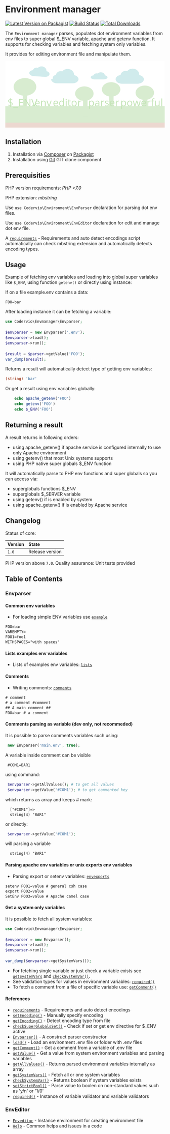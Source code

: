 # Environment manager

[![Latest Version on Packagist](https://img.shields.io/packagist/v/codervio/envmanager.svg?style=flat-square)](https://packagist.org/packages/codervio/envmanager)
[![Build Status](https://travis-ci.org/codervio/envmanager.svg?branch=master)](https://travis-ci.org/codervio/envmanager)
[![Total Downloads](https://img.shields.io/scrutinizer/g/codervio/envmanager.svg?style=flat-square)](https://scrutinizer-ci.com/g/Codervio/Envmanager/?branch=master)

The `Environment manager` parses, populates dot environment variables from env files to super global $_ENV variable, apache and getenv function.
It supports for checking variables and fetching system only variables.

It provides for editing environment file and manipulate them.

![Screenshot](https://github.com/Codervio/Envmanager/raw/master/screenshot.png "Screenshot")

## Installation

1. Installation via [Composer](http://www.composer.org) on [Packagist](https://packagist.org/packages/codervio/envmanager)
2. Installation using [Git](http://www.github.com) GIT clone component

## Prerequisities

PHP version requirements: _PHP >7.0_

PHP extension: _mbstring_

Use `use Codervio\Environment\EnvParser` declaration for parsing dot env files.

Use `use Codervio\Environment\EnvEditor` declaration for edit and manage dot env file.

A [`requirements`](requirements.md) - Requirements and auto detect encodings script automatically can check mbstring extension and automatically detects encoding types.

## Usage

Example of fetching env variables and loading into global super variables like `$_ENV`, using function `getenv()` or directly using instance: 

If on a file example.env contains a data: 

```text
FOO=bar
```

After loading instance it can be fetching a variable:

```php
use Codervio\Envmanager\Envparser;

$envparser = new Envparser('.env');
$envparser->load();
$envparser->run();

$result = $parser->getValue('FOO');
var_dump($result);
```

Returns a result will automatically detect type of getting env variables:

```php
(string) 'bar'
```

Or get a result using env variables globally:
```php
    echo apache_getenv('FOO')
    echo getenv('FOO')
    echo $_ENV('FOO')
```

## Returning a result

A result returns in following orders:
- using apache_getenv() if apache service is configured internally to use only Apache environment
- using getenv() that most Unix systems supports
- using PHP native super globals $_ENV function

It will automatically parse to PHP env functions and super globals so you can access via:
- superglobals functions $_ENV
- superglobals $_SERVER variable
- using getenv() if is enabled by system
- using apache_getenv() if is enabled by Apache service

## Changelog

Status of core:

| Version       | State                |
| ------------- |:-------------------- |
| `1.0`         | Release version      |

PHP version above `7.0`.
Quality assurance: Unit tests provided

## Table of Contents

### Envparser

#### Common env variables

* For loading simple ENV variables use [`example`](getvalue.md)

```text
FOO=bar
VAREMPTY=
FOO1=foo1
WITHSPACES="with spaces"
```

#### Lists examples env variables

* Lists of examples env variables: [`lists`](lists.md)

#### Comments

* Writing comments: [`comments`](comments.md)

```shell
# comment
# a comment #comment
## A main comment ##
FOO=bar # a comment
```

#### Comments parsing as variable (dev only, not recommeded)

It is possible to parse comments variables such using:

```php
 new Envparser('main.env', true);
```

A variable inside comment can be visible

```shell 
 #COM1=BAR1
```

using command:

```php
 $envparser->getAllValues(); # to get all values
 $envparser->getValue('#COM1'); # to get commented key
```

which returns as array and keeps # mark:

```shell
  ["#COM1"]=>
  string(4) "BAR1"
```

or directly:

```php
 $envparser->getValue('#COM1');
```

will parsing a variable

```shell
  string(4) "BAR1"
```

#### Parsing apache env variables or unix exports env variables

* Parsing export or setenv variables: [`envexports`](envexports.md)

```shell
setenv FOO1=value # general csh case
export FOO2=value 
SetEnv FOO3=value # Apache camel case
```

#### Get a system only variables

It is possible to fetch all system variables:

```php
use Codervio\Envmanager\Envparser;

$envparser = new Envparser();
$envparser->load();
$envparser->run();

var_dump($envparser->getSystemVars());
```

* For fetching single variable or just check a variable exists see [`getSystemVars`](getsystemvars.md) and [`checkSystemVar()`](checksystemvar.md).
* See validation types for values in environment variables:  [`required()`](required.md)
* To fetch a comment from a file of specific variable use: [`getComment()`](getcomment.md)

#### References

* [`requirements`](requirements.md) - Requirements and auto detect encodings
* [`setEncoding()`](requirements.md) - Manually specify encoding
* [`getEncoding()`](requirements.md) - Detect encoding type from file
* [`checkSuperGlobalsSet()`](checksuperglobalsset.md) - Check if set or get env directive for $_ENV active
* [`Envparser()`](envparser.md) - A construct parser constructor
* [`load()`](load.md) - Load an environment .env  file or folder with .env files
* [`getComment()`](getcomment.md) - Get a comment from a variable of .env file
* [`getValue()`](getvalue.md) - Get a value from system environment variables and parsing variables
* [`getAllValues()`](getallvalues.md) - Returns parsed environment variables internally as array
* [`getSystemVars()`](getsystemvars.md) - Fetch all or one system variables
* [`checkSystemVar()`](checksystemvar.md) - Returns boolean if system variables exists
* [`setStrictBool()`](setstrictbool.md) - Parse value to boolen on non-standard values such as 'y/n' or '1/0'
* [`required()`](required.md) - Instance of variable validator and variable validators

### EnvEditor

* [`Enveditor`](enveditor.md) - Instance environment for creating environment file
* [`Help`](helps.md) - Common helps and issues in a code